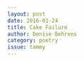 ```yaml
---
layout: post 
date: 2016-01-24
title: Cake Failure
author: Denise Behrens
category: poetry
issue: tammy
---
```

